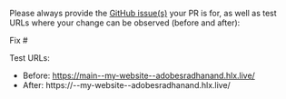 Please always provide the [GitHub issue(s)](../issues) your PR is for, as well as test URLs where your change can be observed (before and after):

Fix #<gh-issue-id>

Test URLs:
- Before: https://main--my-website--adobesradhanand.hlx.live/
- After: https://<branch>--my-website--adobesradhanand.hlx.live/
